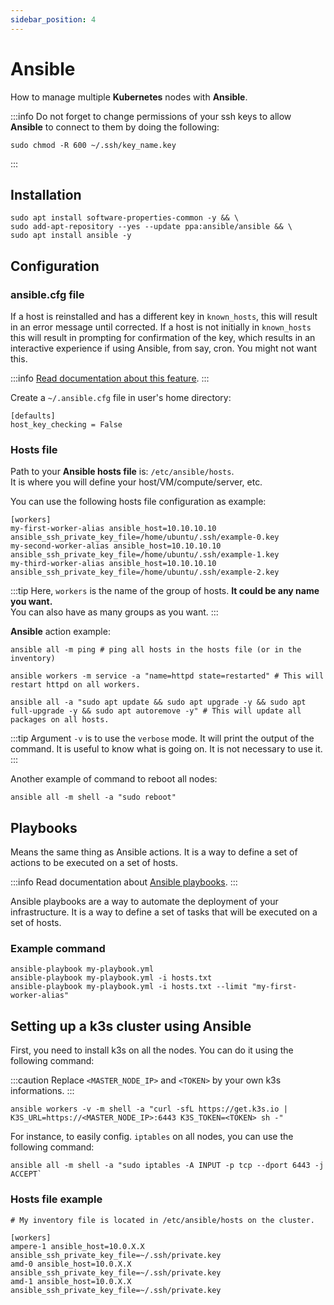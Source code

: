 ```yaml
---
sidebar_position: 4
---
```


# Ansible

How to manage multiple **Kubernetes** nodes with **Ansible**.

:::info
Do not forget to change permissions of your ssh keys to allow **Ansible** to connect to them by doing the following:

```shell
sudo chmod -R 600 ~/.ssh/key_name.key
```

:::

## Installation

```shell
sudo apt install software-properties-common -y && \
sudo add-apt-repository --yes --update ppa:ansible/ansible && \
sudo apt install ansible -y
```

## Configuration

### ansible.cfg file

If a host is reinstalled and has a different key in `known_hosts`, this will result in an error message until corrected. If a host is not initially in `known_hosts` this will result in prompting for confirmation of the key, which results in an interactive experience if using Ansible, from say, cron. You might not want this.

:::info
[Read documentation about this feature](https://docs.ansible.com/ansible/2.5/user_guide/intro_getting_started.html#host-key-checking).
:::

Create a `~/.ansible.cfg` file in user's home directory:

```shell title="~/.ansible.cfg"
[defaults]
host_key_checking = False
```

### Hosts file

Path to your **Ansible hosts file** is: `/etc/ansible/hosts`.<br/>It is where you will define your host/VM/compute/server, etc.

You can use the following hosts file configuration as example:

```shell
[workers]
my-first-worker-alias ansible_host=10.10.10.10 ansible_ssh_private_key_file=/home/ubuntu/.ssh/example-0.key
my-second-worker-alias ansible_host=10.10.10.10 ansible_ssh_private_key_file=/home/ubuntu/.ssh/example-1.key
my-third-worker-alias ansible_host=10.10.10.10 ansible_ssh_private_key_file=/home/ubuntu/.ssh/example-2.key
```

:::tip
Here, `workers` is the name of the group of hosts. **It could be any name you want.**<br/>You can also have as many groups as you want.
:::

**Ansible** action example:

```shell
ansible all -m ping # ping all hosts in the hosts file (or in the inventory)
```

```shell
ansible workers -m service -a "name=httpd state=restarted" # This will restart httpd on all workers.
```

```shell
ansible all -a "sudo apt update && sudo apt upgrade -y && sudo apt full-upgrade -y && sudo apt autoremove -y" # This will update all packages on all hosts.
```

:::tip
Argument `-v` is to use the `verbose` mode. It will print the output of the command. It is useful to know what is going on. It is not necessary to use it.
:::

Another example of command to reboot all nodes:

```shell
ansible all -m shell -a "sudo reboot"
```

## Playbooks

Means the same thing as Ansible actions. It is a way to define a set of actions to be executed on a set of hosts.

:::info
Read documentation about [Ansible playbooks](https://docs.ansible.com/ansible/latest/cli/ansible-playbook.html).
:::

Ansible playbooks are a way to automate the deployment of your infrastructure. It is a way to define a set of tasks that will be executed on a set of hosts.

### Example command

```shell
ansible-playbook my-playbook.yml
ansible-playbook my-playbook.yml -i hosts.txt
ansible-playbook my-playbook.yml -i hosts.txt --limit "my-first-worker-alias"
```

## Setting up a k3s cluster using Ansible

First, you need to install k3s on all the nodes. You can do it using the following command:

:::caution
Replace `<MASTER_NODE_IP>` and `<TOKEN>` by your own k3s informations.
:::

```shell
ansible workers -v -m shell -a "curl -sfL https://get.k3s.io | K3S_URL=https://<MASTER_NODE_IP>:6443 K3S_TOKEN=<TOKEN> sh -"
```

For instance, to easily config. `iptables` on all nodes, you can use the following command:

```shell
ansible all -m shell -a "sudo iptables -A INPUT -p tcp --dport 6443 -j ACCEPT`
```

### Hosts file example

```shell title="/etc/ansible/hosts"
# My inventory file is located in /etc/ansible/hosts on the cluster.

[workers]
ampere-1 ansible_host=10.0.X.X ansible_ssh_private_key_file=~/.ssh/private.key
amd-0 ansible_host=10.0.X.X ansible_ssh_private_key_file=~/.ssh/private.key
amd-1 ansible_host=10.0.X.X ansible_ssh_private_key_file=~/.ssh/private.key
```

